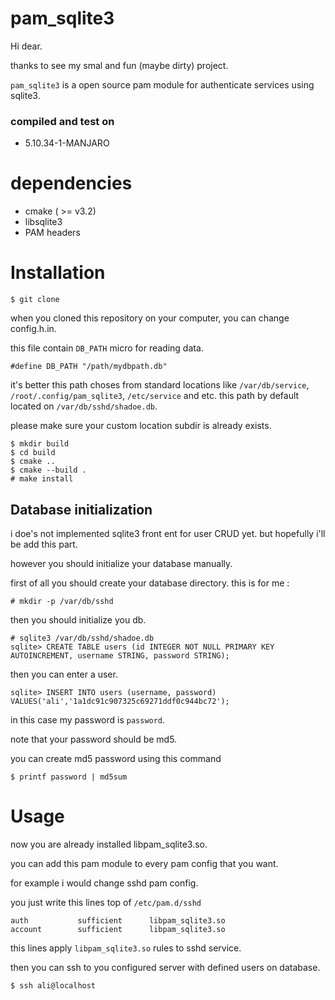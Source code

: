 # pam_sqlite3

Hi dear.

thanks to see my smal and fun (maybe dirty) project.

`pam_sqlite3` is a open source pam module for authenticate services using sqlite3.

### compiled and test on

- 5.10.34-1-MANJARO

# dependencies

- cmake ( >= v3.2)
- libsqlite3
- PAM headers

# Installation

`$ git clone`

when you cloned this repository on your computer, you can change config.h.in.

this file contain `DB_PATH` micro for reading data.

```
#define DB_PATH "/path/mydbpath.db"
```

it's better this path choses from standard locations like `/var/db/service`, `/root/.config/pam_sqlite3`, `/etc/service` and etc.
this path by default located on `/var/db/sshd/shadoe.db`.

please make sure your custom location subdir is already exists.

```
$ mkdir build
$ cd build
$ cmake ..
$ cmake --build .
# make install
```

## Database initialization

i doe's not implemented sqlite3 front ent for user CRUD yet.
but hopefully i'll be add this part.

however you should initialize your database manually.

first of all you should create your database directory.
this is for me :

```
# mkdir -p /var/db/sshd
```

then you should initialize you db.

```
# sqlite3 /var/db/sshd/shadoe.db
sqlite> CREATE TABLE users (id INTEGER NOT NULL PRIMARY KEY AUTOINCREMENT, username STRING, password STRING);
```

then you can enter a user.

```
sqlite> INSERT INTO users (username, password) VALUES('ali','1a1dc91c907325c69271ddf0c944bc72');
```

in this case my password is `password`.

note that your password should be md5.

you can create md5 password using this command

```
$ printf password | md5sum
```

# Usage

now you are already installed libpam_sqlite3.so.

you can add this pam module to every pam config that you want.

for example i would change sshd pam config.

you just write this lines top of `/etc/pam.d/sshd`

```
auth           sufficient      libpam_sqlite3.so
account        sufficient      libpam_sqlite3.so
```

this lines apply `libpam_sqlite3.so` rules to sshd service.

then you can ssh to you configured server with defined users on database.

```
$ ssh ali@localhost
```
